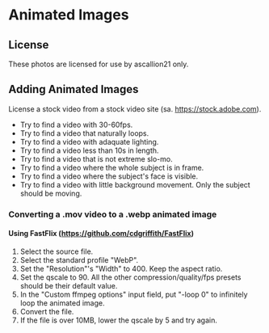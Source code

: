 ﻿# Animated Images

## License

These photos are licensed for use by ascallion21 only.

## Adding Animated Images

License a stock video from a stock video site (sa. https://stock.adobe.com).
- Try to find a video with 30-60fps.
- Try to find a video that naturally loops.
- Try to find a video with adaquate lighting.
- Try to find a video less than 10s in length.
- Try to find a video that is not extreme slo-mo.
- Try to find a video where the whole subject is in frame.
- Try to find a video where the subject's face is visible.
- Try to find a video with little background movement. Only the subject should be moving.

### Converting a .mov video to a .webp animated image

#### Using FastFlix (https://github.com/cdgriffith/FastFlix)

1. Select the source file. 
1. Select the standard profile "WebP".
1. Set the "Resolution"'s "Width" to 400. Keep the aspect ratio.
1. Set the qscale to 90. All the other compression/quality/fps presets should be their default value.
1. In the "Custom ffmpeg options" input field, put "-loop 0" to infinitely loop the animated image.
1. Convert the file.
1. If the file is over 10MB, lower the qscale by 5 and try again.

